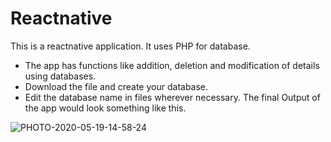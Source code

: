 # Reactnative
This is a reactnative application. It uses PHP for database.
- The app has functions like addition, deletion and modification of details using databases.
- Download the file and create your database.
- Edit the database name in files wherever necessary.
The final Output of the app would look something like this.


![PHOTO-2020-05-19-14-58-24](https://user-images.githubusercontent.com/51848256/104861805-e1e4cf00-58f6-11eb-9e00-162f08bef092.jpg)
